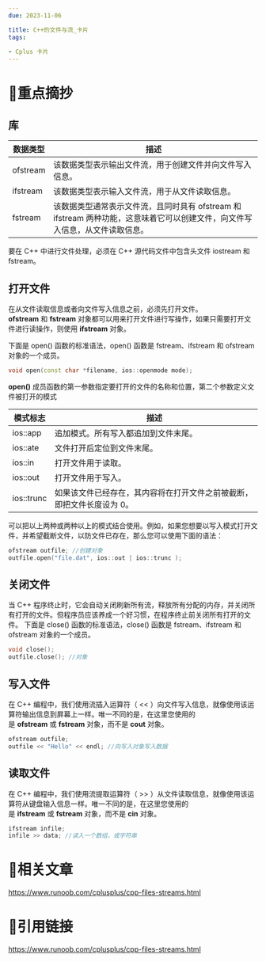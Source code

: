 ```yaml
---
due: 2023-11-06 

title: C++的文件与流_卡片
tags:
 
- Cplus 卡片
---
```

# 🍎重点摘抄
## 库
|数据类型|描述|
|---|---|
|ofstream|该数据类型表示输出文件流，用于创建文件并向文件写入信息。|
|ifstream|该数据类型表示输入文件流，用于从文件读取信息。|
|fstream|该数据类型通常表示文件流，且同时具有 ofstream 和 ifstream 两种功能，这意味着它可以创建文件，向文件写入信息，从文件读取信息。|

要在 C++ 中进行文件处理，必须在 C++ 源代码文件中包含头文件 iostream 和 fstream。

## 打开文件
在从文件读取信息或者向文件写入信息之前，必须先打开文件。**ofstream** 和 **fstream** 对象都可以用来打开文件进行写操作，如果只需要打开文件进行读操作，则使用 **ifstream** 对象。

下面是 open() 函数的标准语法，open() 函数是 fstream、ifstream 和 ofstream 对象的一个成员。
```cpp
void open(const char *filename, ios::openmode mode);
```
**open()** 成员函数的第一参数指定要打开的文件的名称和位置，第二个参数定义文件被打开的模式

| 模式标志   | 描述                                                                   |
| ---------- | ---------------------------------------------------------------------- |
| ios::app   | 追加模式。所有写入都追加到文件末尾。                                   |
| ios::ate   | 文件打开后定位到文件末尾。                                             |
| ios::in    | 打开文件用于读取。                                                     |
| ios::out   | 打开文件用于写入。                                                     |
| ios::trunc | 如果该文件已经存在，其内容将在打开文件之前被截断，即把文件长度设为 0。 ||                                                                        |

可以把以上两种或两种以上的模式结合使用。例如，如果您想要以写入模式打开文件，并希望截断文件，以防文件已存在，那么您可以使用下面的语法：
```cpp
ofstream outfile; //创建对象
outfile.open("file.dat", ios::out | ios::trunc );
```
## 关闭文件

当 C++ 程序终止时，它会自动关闭刷新所有流，释放所有分配的内存，并关闭所有打开的文件。但程序员应该养成一个好习惯，在程序终止前关闭所有打开的文件。
下面是 close() 函数的标准语法，close() 函数是 fstream、ifstream 和 ofstream 对象的一个成员。
```cpp
void close();
outfile.close(); //对象
```

## 写入文件

在 C++ 编程中，我们使用流插入运算符（ << ）向文件写入信息，就像使用该运算符输出信息到屏幕上一样。唯一不同的是，在这里您使用的是 **ofstream** 或 **fstream** 对象，而不是 **cout** 对象。
```cpp
ofstream outfile;
outfile << "Hello" << endl; //向写入对象写入数据
```
## 读取文件

在 C++ 编程中，我们使用流提取运算符（ >> ）从文件读取信息，就像使用该运算符从键盘输入信息一样。唯一不同的是，在这里您使用的是 **ifstream** 或 **fstream** 对象，而不是 **cin** 对象。
```cpp
ifstream infile;
infile >> data; //读入一个数组，或字符串
```


# 📒相关文章
https://www.runoob.com/cplusplus/cpp-files-streams.html
# 🍏引用链接

https://www.runoob.com/cplusplus/cpp-files-streams.html